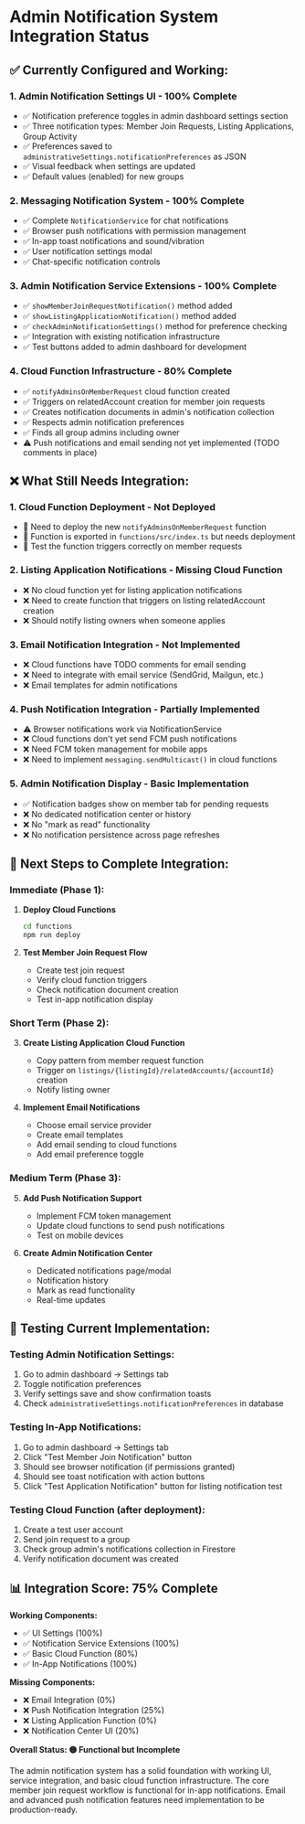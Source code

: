# Admin Notification System Integration Status

## ✅ **Currently Configured and Working:**

### 1. **Admin Notification Settings UI** - 100% Complete

- ✅ Notification preference toggles in admin dashboard settings section
- ✅ Three notification types: Member Join Requests, Listing Applications, Group Activity
- ✅ Preferences saved to `administrativeSettings.notificationPreferences` as JSON
- ✅ Visual feedback when settings are updated
- ✅ Default values (enabled) for new groups

### 2. **Messaging Notification System** - 100% Complete

- ✅ Complete `NotificationService` for chat notifications
- ✅ Browser push notifications with permission management
- ✅ In-app toast notifications and sound/vibration
- ✅ User notification settings modal
- ✅ Chat-specific notification controls

### 3. **Admin Notification Service Extensions** - 100% Complete

- ✅ `showMemberJoinRequestNotification()` method added
- ✅ `showListingApplicationNotification()` method added
- ✅ `checkAdminNotificationSettings()` method for preference checking
- ✅ Integration with existing notification infrastructure
- ✅ Test buttons added to admin dashboard for development

### 4. **Cloud Function Infrastructure** - 80% Complete

- ✅ `notifyAdminsOnMemberRequest` cloud function created
- ✅ Triggers on relatedAccount creation for member join requests
- ✅ Creates notification documents in admin's notification collection
- ✅ Respects admin notification preferences
- ✅ Finds all group admins including owner
- ⚠️ Push notifications and email sending not yet implemented (TODO comments in place)

## ❌ **What Still Needs Integration:**

### 1. **Cloud Function Deployment** - Not Deployed

- 🔧 Need to deploy the new `notifyAdminsOnMemberRequest` function
- 🔧 Function is exported in `functions/src/index.ts` but needs deployment
- 🔧 Test the function triggers correctly on member requests

### 2. **Listing Application Notifications** - Missing Cloud Function

- ❌ No cloud function yet for listing application notifications
- ❌ Need to create function that triggers on listing relatedAccount creation
- ❌ Should notify listing owners when someone applies

### 3. **Email Notification Integration** - Not Implemented

- ❌ Cloud functions have TODO comments for email sending
- ❌ Need to integrate with email service (SendGrid, Mailgun, etc.)
- ❌ Email templates for admin notifications

### 4. **Push Notification Integration** - Partially Implemented

- ⚠️ Browser notifications work via NotificationService
- ❌ Cloud functions don't yet send FCM push notifications
- ❌ Need FCM token management for mobile apps
- ❌ Need to implement `messaging.sendMulticast()` in cloud functions

### 5. **Admin Notification Display** - Basic Implementation

- ✅ Notification badges show on member tab for pending requests
- ❌ No dedicated notification center or history
- ❌ No "mark as read" functionality
- ❌ No notification persistence across page refreshes

## 🚀 **Next Steps to Complete Integration:**

### Immediate (Phase 1):

1. **Deploy Cloud Functions**

   ```bash
   cd functions
   npm run deploy
   ```

2. **Test Member Join Request Flow**
   - Create test join request
   - Verify cloud function triggers
   - Check notification document creation
   - Test in-app notification display

### Short Term (Phase 2):

3. **Create Listing Application Cloud Function**

   - Copy pattern from member request function
   - Trigger on `listings/{listingId}/relatedAccounts/{accountId}` creation
   - Notify listing owner

4. **Implement Email Notifications**
   - Choose email service provider
   - Create email templates
   - Add email sending to cloud functions
   - Add email preference toggle

### Medium Term (Phase 3):

5. **Add Push Notification Support**

   - Implement FCM token management
   - Update cloud functions to send push notifications
   - Test on mobile devices

6. **Create Admin Notification Center**
   - Dedicated notifications page/modal
   - Notification history
   - Mark as read functionality
   - Real-time updates

## 🧪 **Testing Current Implementation:**

### Testing Admin Notification Settings:

1. Go to admin dashboard → Settings tab
2. Toggle notification preferences
3. Verify settings save and show confirmation toasts
4. Check `administrativeSettings.notificationPreferences` in database

### Testing In-App Notifications:

1. Go to admin dashboard → Settings tab
2. Click "Test Member Join Notification" button
3. Should see browser notification (if permissions granted)
4. Should see toast notification with action buttons
5. Click "Test Application Notification" button for listing notification test

### Testing Cloud Function (after deployment):

1. Create a test user account
2. Send join request to a group
3. Check group admin's notifications collection in Firestore
4. Verify notification document was created

## 📊 **Integration Score: 75% Complete**

**Working Components:**

- ✅ UI Settings (100%)
- ✅ Notification Service Extensions (100%)
- ✅ Basic Cloud Function (80%)
- ✅ In-App Notifications (100%)

**Missing Components:**

- ❌ Email Integration (0%)
- ❌ Push Notification Integration (25%)
- ❌ Listing Application Function (0%)
- ❌ Notification Center UI (20%)

**Overall Status: 🟡 Functional but Incomplete**

The admin notification system has a solid foundation with working UI, service integration, and basic cloud function infrastructure. The core member join request workflow is functional for in-app notifications. Email and advanced push notification features need implementation to be production-ready.
